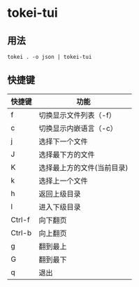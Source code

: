 # tokei-tui

## 用法
`tokei . -o json | tokei-tui`

## 快捷键
| 快捷键 | 功能                       |
|--------|----------------------------|
| f      | 切换显示文件列表（-f）     |
| c      | 切换显示内嵌语言（-c）     |
| j      | 选择下一个文件             |
| J      | 选择最下方的文件           |
| K      | 选择最上方的文件(当前目录) |
| k      | 选择上一个文件             |
| h      | 返回上级目录               |
| l      | 进入下级目录               |
| Ctrl-f | 向下翻页                   |
| Ctrl-b | 向上翻页                   |
| g      | 翻到最上                   |
| G      | 翻到最下                   |
| q      | 退出                       |
